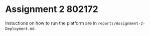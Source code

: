 # Assignment 2  802172

Instuctions on how to run the platform are in `reports/Assignment-2-Deployment.md`.
